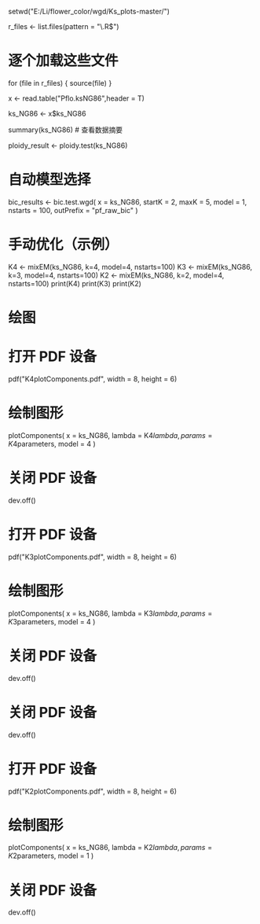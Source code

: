 setwd("E:/Li/flower_color/wgd/Ks_plots-master/")

r_files <- list.files(pattern = "\\.R$")

# 逐个加载这些文件
for (file in r_files) {
  source(file)
}

x <- read.table("Pflo.ksNG86",header = T)

ks_NG86 <- x$ks_NG86

summary(ks_NG86)  # 查看数据摘要

ploidy_result <- ploidy.test(ks_NG86)

# 自动模型选择
bic_results <- bic.test.wgd(
  x = ks_NG86,
  startK = 2,
  maxK = 5,
  model = 1,
  nstarts = 100,
  outPrefix = "pf_raw_bic"
)

# 手动优化（示例）
K4 <- mixEM(ks_NG86, k=4, model=4, nstarts=100)
K3 <- mixEM(ks_NG86, k=3, model=4, nstarts=100)
K2 <- mixEM(ks_NG86, k=2, model=4, nstarts=100)
print(K4)
print(K3)
print(K2)

# 绘图

# 打开 PDF 设备
pdf("K4plotComponents.pdf", width = 8, height = 6)

# 绘制图形
plotComponents(
  x = ks_NG86,
  lambda = K4$lambda,
  params = K4$parameters,
  model = 4
)

# 关闭 PDF 设备
dev.off()

# 打开 PDF 设备
pdf("K3plotComponents.pdf", width = 8, height = 6)

# 绘制图形
plotComponents(
  x = ks_NG86,
  lambda = K3$lambda,
  params = K3$parameters,
  model = 4
)

# 关闭 PDF 设备
dev.off()

# 关闭 PDF 设备
dev.off()

# 打开 PDF 设备
pdf("K2plotComponents.pdf", width = 8, height = 6)

# 绘制图形
plotComponents(
  x = ks_NG86,
  lambda = K2$lambda,
  params = K2$parameters,
  model = 1
)

# 关闭 PDF 设备
dev.off()
